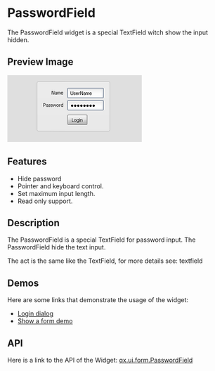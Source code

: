 # PasswordField

The PasswordField widget is a special TextField witch show the input hidden.

## Preview Image

![PasswordField](passwordfield.png)

## Features

- Hide password
- Pointer and keyboard control.
- Set maximum input length.
- Read only support.

## Description

The PasswordField is a special TextField for password input. The PasswordField
hide the text input.

The act is the same like the TextField, for more details see: textfield

## Demos

Here are some links that demonstrate the usage of the widget:

- [Login dialog](apps://demobrowser/#animation~Login.html)
- [Show a form demo](apps://demobrowser/#showcase~Form.html)

## API

Here is a link to the API of the Widget:
[qx.ui.form.PasswordField](apps://apiviewer/#qx.ui.form.PasswordField)
